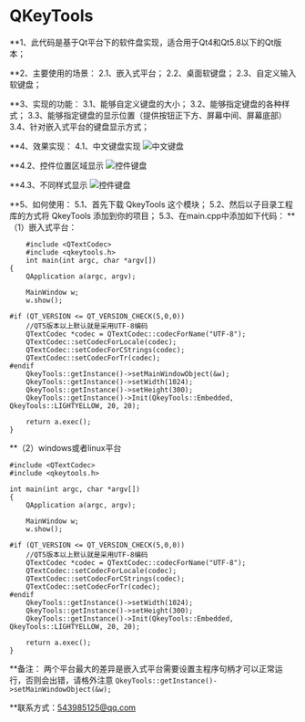 # QKeyTools

**1、此代码是基于Qt平台下的软件盘实现，适合用于Qt4和Qt5.8以下的Qt版本；

**2、主要使用的场景：
2.1、嵌入式平台；
2.2、桌面软键盘；
2.3、自定义输入软键盘；
 
**3、实现的功能：
3.1、能够自定义键盘的大小；
3.2、能够指定键盘的各种样式；
3.3、能够指定键盘的显示位置（提供按钮正下方、屏幕中间、屏幕底部）
3.4、针对嵌入式平台的键盘显示方式；
  
**4、效果实现：
4.1、中文键盘实现
![中文键盘](https://github.com/wodelover/QKeyTools/blob/master/chinese.png)
  
**4.2、控件位置区域显示
![控件键盘](https://github.com/wodelover/QKeyTools/blob/master/control.png)
  
**4.3、不同样式显示
![控件键盘](https://github.com/wodelover/QKeyTools/blob/master/style1.png)

**5、如何使用：
5.1、首先下载 QkeyTools 这个模块；
5.2、然后以子目录工程库的方式将 QkeyTools 添加到你的项目；
5.3、在main.cpp中添加如下代码：
**（1）嵌入式平台：
```
    #include <QTextCodec>
    #include <qkeytools.h>
    int main(int argc, char *argv[])
{
    QApplication a(argc, argv);

    MainWindow w;
    w.show();

#if (QT_VERSION <= QT_VERSION_CHECK(5,0,0))
    //QT5版本以上默认就是采用UTF-8编码
    QTextCodec *codec = QTextCodec::codecForName("UTF-8");
    QTextCodec::setCodecForLocale(codec);
    QTextCodec::setCodecForCStrings(codec);
    QTextCodec::setCodecForTr(codec);
#endif
    QkeyTools::getInstance()->setMainWindowObject(&w);
    QkeyTools::getInstance()->setWidth(1024);
    QkeyTools::getInstance()->setHeight(300);
    QkeyTools::getInstance()->Init(QkeyTools::Embedded, QkeyTools::LIGHTYELLOW, 20, 20);

    return a.exec();
}
```
**（2）windows或者linux平台
```
#include <QTextCodec>
#include <qkeytools.h>

int main(int argc, char *argv[])
{
    QApplication a(argc, argv);

    MainWindow w;
    w.show();

#if (QT_VERSION <= QT_VERSION_CHECK(5,0,0))
    //QT5版本以上默认就是采用UTF-8编码
    QTextCodec *codec = QTextCodec::codecForName("UTF-8");
    QTextCodec::setCodecForLocale(codec);
    QTextCodec::setCodecForCStrings(codec);
    QTextCodec::setCodecForTr(codec);
#endif
    QkeyTools::getInstance()->setWidth(1024);
    QkeyTools::getInstance()->setHeight(300);
    QkeyTools::getInstance()->Init(QkeyTools::Embedded, QkeyTools::LIGHTYELLOW, 20, 20);

    return a.exec();
}
```
**备注： 两个平台最大的差异是嵌入式平台需要设置主程序句柄才可以正常运行，否则会出错，请格外注意
```QkeyTools::getInstance()->setMainWindowObject(&w);```

**联系方式：543985125@qq.com

